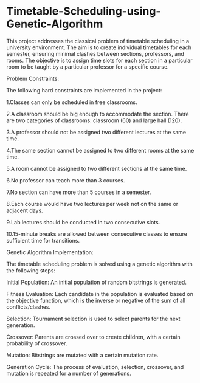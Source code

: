 # Timetable-Scheduling-using-Genetic-Algorithm
This project addresses the classical problem of timetable scheduling in a university environment. The aim is to create individual timetables for each semester, ensuring minimal clashes between sections, professors, and rooms. The objective is to assign time slots for each section in a particular room to be taught by a particular professor for a specific course.


Problem Constraints:

The following hard constraints are implemented in the project:

1.Classes can only be scheduled in free classrooms.

2.A classroom should be big enough to accommodate the section. There are two categories of classrooms: classroom (60) and large hall (120).

3.A professor should not be assigned two different lectures at the same time.

4.The same section cannot be assigned to two different rooms at the same time.

5.A room cannot be assigned to two different sections at the same time.

6.No professor can teach more than 3 courses.

7.No section can have more than 5 courses in a semester.

8.Each course would have two lectures per week not on the same or adjacent days.

9.Lab lectures should be conducted in two consecutive slots.

10.15-minute breaks are allowed between consecutive classes to ensure sufficient time for transitions.

Genetic Algorithm Implementation:

The timetable scheduling problem is solved using a genetic algorithm with the following steps:

Initial Population: An initial population of random bitstrings is generated.

Fitness Evaluation: Each candidate in the population is evaluated based on the objective function, which is the inverse or negative of the sum of all conflicts/clashes.

Selection: Tournament selection is used to select parents for the next generation.

Crossover: Parents are crossed over to create children, with a certain probability of crossover.

Mutation: Bitstrings are mutated with a certain mutation rate.

Generation Cycle: The process of evaluation, selection, crossover, and mutation is repeated for a number of generations.
